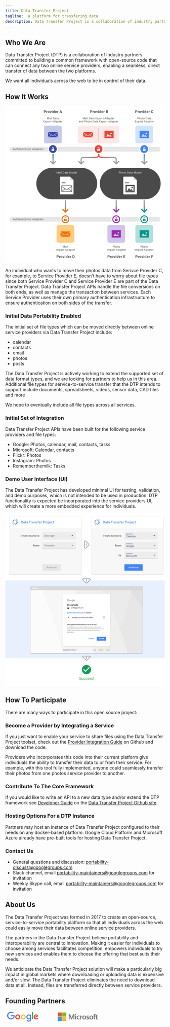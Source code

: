 ```yaml
---
title: Data Transfer Project
tagline:  a platform for transfering data
description: Data Transfer Project is a collaboration of industry partners committed to building a common framework with open-source code that can connect any two online service providers, enabling a seamless, direct transfer of data between two platforms.
---
```

## **Who We Are**
Data Transfer Project (DTP) is a collaboration of industry partners committed to building a common framework with open-source code that can connect any two online service providers, enabling a seamless, direct transfer of data between the two platforms.

We want all individuals across the web to be in control of their data.

## **How It Works**

<img src="./HowItWorks.png" width="548">

An individual who wants to move their photos data from Serivce Provider C, for example, to Service Provider E, doesn’t have to worry about file types since both Service Provider C and Service Provider E are part of the Data Transfer Project.  Data Transfer Project APIs handle the file conversions on both ends, as well as manage the transaction between services.  Each Service Provider uses their own primary authentication infrastructure to ensure authentication on both sides of the transfer.

### Initial Data Portability Enabled
The initial set of file types which can be moved directly between online service providers via Data Transfer Project include:   

+  calendar
+  contacts
+  email
+  photos
+  posts  

The Data Transfer Project is actively working to extend the supported set of data format types, and we are looking for partners to help us in this area. Additional file types for service-to-service transfer that the DTP intends to support include documents, spreadsheets, videos, sensor data, CAD files and more   

We hope to eventually include all file types across all services.

### Initial Set of Integration  
Data Transfer Project APIs have been built for the following service providers and file types:

+  Google: Photos, calendar, mail, contacts, tasks
+  Microsoft: Calendar, contacts
+  Flickr: Photos
+  Instagram: Photos
+  Rememberthemilk: Tasks


### Demo User Interface (UI)
The Data Transfer Project has developed minimal UI for testing, validation, and demo purposes, which is not intended to be used in production. DTP functionality is expected be incorporated into the service providers UI, which will create a more embedded experience for individuals.

<img src="./dtp-demo-ui.png" width="548">

## **How To Participate**
There are many ways to participate in this open source project:

### Become a Provider by Integrating a Service  
If you just want to enable your service to share files using the Data Transfer Project toolset, check out the [Provider Integration Guide](https://github.com/google/data-transfer-project/blob/master/Documentation/Integration.md) on Github and download the code. 

Providers who incorporates this code into their current platform give individuals the ability to transfer their data to or from their service. For example, with this tool fully implemented, anyone could seamlessly transfer their photos from one photos service provider to another.

### Contribute To The Core Framework  
If you would like to write an API to a new data type and/or extend the DTP framework see [Developer Guide](https://github.com/google/data-transfer-project/blob/master/Documentation/Developer.md) on the [Data Transfer Project Github site](https://github.com/google/data-transfer-project).

### Hosting Options For a DTP Instance  
Partners may host an instance of Data Transfer Project configured to their needs on any docker-based platform.  Google Cloud Platform and Microsoft Azure already have pre-built tools for hosting Data Transfer Project. 

### **Contact Us**  
+  General questions and discussion: portability-discuss@googlegroups.com
+  Slack channel, email portability-maintainers@googlegroups.com for invitation
+  Weekly Skype call, email portability-maintainers@googlegroups.com for invitation 

## **About Us**

The Data Transfer Project was formed in 2017 to create an open-source, service-to-service portability platform so that all individuals across the web could easily move their data between online service providers.

The partners in the Data Transfer Project believe portability and interoperability are central to innovation. Making it easier for individuals to choose among services facilitates competition, empowers individuals to try new services and enables them to choose the offering that best suits their needs. 

We anticipate the Data Transfer Project solution will make a particularly big impact in global markets where downloading or uploading data is expensive and/or slow. The Data Transfer Project eliminates the need to download data at all. Instead, files are transferred directly between service providers.

## **Founding Partners**
<img src="./Google.Microsoft.Logo2.png" width="300">  
